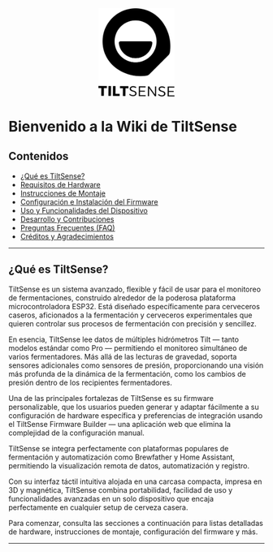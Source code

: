 <div align="center">
  <img src="../../assets/logo-text.svg" alt="TiltSense" width="150" />
</div>

# Bienvenido a la Wiki de TiltSense

## Contenidos

- [¿Qué es TiltSense?](#qué-es-tiltsense)
- [Requisitos de Hardware](Hardware.md)
- [Instrucciones de Montaje](Assembly.md)
- [Configuración e Instalación del Firmware](Firmware-Setup.md)
- [Uso y Funcionalidades del Dispositivo](Usage.md)
- [Desarrollo y Contribuciones](Development.md)
- [Preguntas Frecuentes (FAQ)](FAQ.md)
- [Créditos y Agradecimientos](Credits.md)

---

## ¿Qué es TiltSense?

TiltSense es un sistema avanzado, flexible y fácil de usar para el monitoreo de fermentaciones, construido alrededor de la poderosa plataforma microcontroladora ESP32. Está diseñado específicamente para cerveceros caseros, aficionados a la fermentación y cerveceros experimentales que quieren controlar sus procesos de fermentación con precisión y sencillez.

En esencia, TiltSense lee datos de múltiples hidrómetros Tilt — tanto modelos estándar como Pro — permitiendo el monitoreo simultáneo de varios fermentadores. Más allá de las lecturas de gravedad, soporta sensores adicionales como sensores de presión, proporcionando una visión más profunda de la dinámica de la fermentación, como los cambios de presión dentro de los recipientes fermentadores.

Una de las principales fortalezas de TiltSense es su firmware personalizable, que los usuarios pueden generar y adaptar fácilmente a su configuración de hardware específica y preferencias de integración usando el TiltSense Firmware Builder — una aplicación web que elimina la complejidad de la configuración manual.

TiltSense se integra perfectamente con plataformas populares de fermentación y automatización como Brewfather y Home Assistant, permitiendo la visualización remota de datos, automatización y registro.

Con su interfaz táctil intuitiva alojada en una carcasa compacta, impresa en 3D y magnética, TiltSense combina portabilidad, facilidad de uso y funcionalidades avanzadas en un solo dispositivo que encaja perfectamente en cualquier setup de cerveza casera.

Para comenzar, consulta las secciones a continuación para listas detalladas de hardware, instrucciones de montaje, configuración del firmware y más.

---

